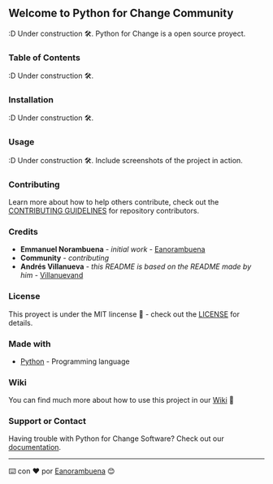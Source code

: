 ## Welcome to Python for Change Community

:D Under construction 🛠️.
Python for Change is a open source proyect.

### Table of Contents

:D Under construction 🛠️.

### Installation

:D Under construction 🛠️.

### Usage

:D Under construction 🛠️.
Include screenshots of the project in action.

### Contributing

Learn more about how to help others contribute, check out the [CONTRIBUTING GUIDELINES](https://pythonforchange.github.io/CodeOfConduct/) for repository contributors.

### Credits

* **Emmanuel Norambuena** - *initial work* - [Eanorambuena](https://github.com/eanorambuena)
* **Community** - *contributing*
* **Andrés Villanueva** - *this README is based on the README made by him* - [Villanuevand](https://github.com/Villanuevand)

### License

This proyect is under the MIT lincense 📄 - check out the [LICENSE](https://pythonforchange.github.io/License/) for details.

### Made with

* [Python](https://www.python.org/) - Programming language

### Wiki 

You can find much more about how to use this project in our [Wiki](https://github.com/PythonForChange/pythonforchange.github.io/wiki) 📖

### Support or Contact

Having trouble with Python for Change Software? Check out our [documentation](https://pythonforchange.github.io/).


---
⌨️ con ❤️ por [Eanorambuena](https://github.com/eanorambuena) 😊
